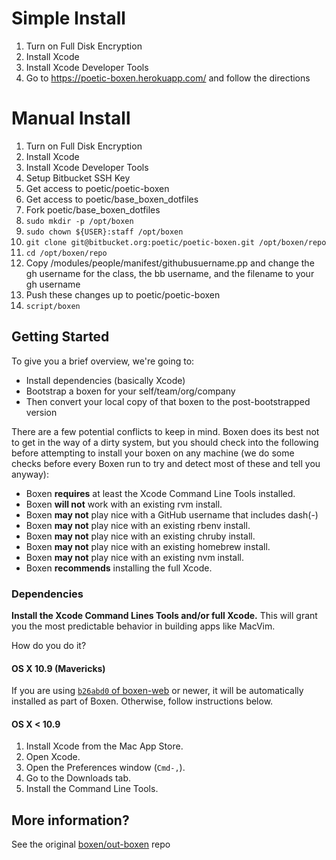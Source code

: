 # Simple Install
1. Turn on Full Disk Encryption
2. Install Xcode
3. Install Xcode Developer Tools
4. Go to https://poetic-boxen.herokuapp.com/ and follow the directions

# Manual Install
1. Turn on Full Disk Encryption
2. Install Xcode
3. Install Xcode Developer Tools
4. Setup Bitbucket SSH Key
5. Get access to poetic/poetic-boxen
6. Get access to poetic/base_boxen_dotfiles
7. Fork poetic/base_boxen_dotfiles
8. `sudo mkdir -p /opt/boxen`
9. `sudo chown ${USER}:staff /opt/boxen`
10. `git clone git@bitbucket.org:poetic/poetic-boxen.git /opt/boxen/repo`
11. `cd /opt/boxen/repo`
12. Copy /modules/people/manifest/githubusuername.pp and change the gh username
   for the class, the bb username, and the filename to your gh username
13. Push these changes up to poetic/poetic-boxen
14. `script/boxen`

## Getting Started

To give you a brief overview, we're going to:

* Install dependencies (basically Xcode)
* Bootstrap a boxen for your self/team/org/company
* Then convert your local copy of that boxen to the post-bootstrapped version

There are a few potential conflicts to keep in mind.
Boxen does its best not to get in the way of a dirty system,
but you should check into the following before attempting to install your
boxen on any machine (we do some checks before every Boxen run to try
and detect most of these and tell you anyway):

* Boxen __requires__ at least the Xcode Command Line Tools installed.
* Boxen __will not__ work with an existing rvm install.
* Boxen __may not__ play nice with a GitHub username that includes dash(-)
* Boxen __may not__ play nice with an existing rbenv install.
* Boxen __may not__ play nice with an existing chruby install.
* Boxen __may not__ play nice with an existing homebrew install.
* Boxen __may not__ play nice with an existing nvm install.
* Boxen __recommends__ installing the full Xcode.

### Dependencies

**Install the Xcode Command Lines Tools and/or full Xcode.**
This will grant you the most predictable behavior in building apps like
MacVim.

How do you do it?

#### OS X 10.9 (Mavericks)

If you are using [`b26abd0` of boxen-web](https://github.com/boxen/boxen-web/commit/b26abd0d681129eba0b5f46ed43110d873d8fdc2)
or newer, it will be automatically installed as part of Boxen.
Otherwise, follow instructions below.

#### OS X < 10.9

1. Install Xcode from the Mac App Store.
1. Open Xcode.
1. Open the Preferences window (`Cmd-,`).
1. Go to the Downloads tab.
1. Install the Command Line Tools.


## More information?
See the original [boxen/out-boxen](https://github.com/boxen/our-boxen) repo
